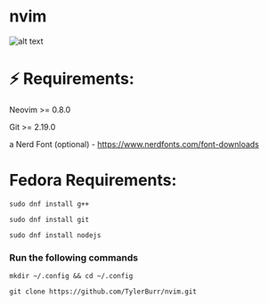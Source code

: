 # nvim
![alt text](https://github.com/TylerBurr/nvim/assets/33735005/bb693bd1-ca17-42dd-b26a-c738ba2c06bf)

# ⚡️ Requirements:
Neovim >= 0.8.0

Git >= 2.19.0

a Nerd Font (optional) - https://www.nerdfonts.com/font-downloads

# Fedora Requirements:
```sudo dnf install g++```

```sudo dnf install git```

```sudo dnf install nodejs```


### Run the following commands

```mkdir ~/.config && cd ~/.config```

```git clone https://github.com/TylerBurr/nvim.git```



